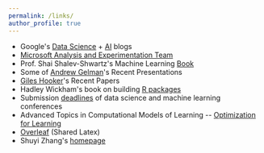 ```yaml
---
permalink: /links/
author_profile: true
---
```


* Google's [Data Science](http://www.unofficialgoogledatascience.com/) + [AI](https://ai.googleblog.com/) blogs
* [Microsoft Analysis and Experimentation Team](https://exp-platform.com/)
* Prof. Shai Shalev-Shwartz's Machine Learning [Book](http://www.cs.huji.ac.il/~shais/UnderstandingMachineLearning/copy.html)
* Some of [Andrew Gelman](http://www.stat.columbia.edu/~gelman/presentations/)'s Recent Presentations
* [Giles Hooker](http://faculty.bscb.cornell.edu/~hooker/)'s Recent Papers
* Hadley Wickham's book on building [R packages](http://r-pkgs.had.co.nz/)
* Submission [deadlines](http://lucasmentch.com/links.html) of data science and machine learning conferences
* Advanced Topics in Computational Models of Learning -- [Optimization for Learning](http://web.cs.iastate.edu/~jialiu/teaching/COMS672_F17/)
* [Overleaf](https://www.overleaf.com) (Shared Latex)
* Shuyi Zhang's [homepage](http://songxichen.gsm.pku.edu.cn/people/shuyizhang)


